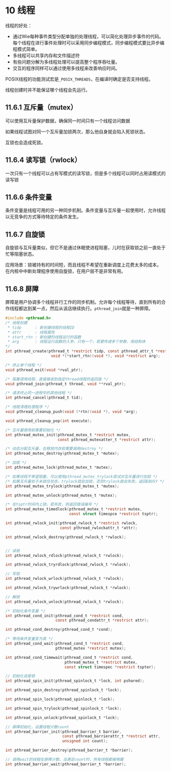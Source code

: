 # 10 线程
线程的好处：
- 通过Wie每种事件类型分配单独的处理线程，可以简化处理异步事件的代码。每个线程在进行事件处理时可以采用同步编程模式，同步编程模式要比异步编程模式简单。
- 多线程可以共享内存和文件描述符
- 有些问题分解为多线程处理可以提高整个程序吞吐量。
- 交互的程序同样可以通过使用多线程来改善响应时间。

POSIX线程的功能测试宏是`_POSIX_THREADS`，在编译时确定是否支持线程。

线程创建时并不能保证哪个线程会先运行。

## 11.6.1 互斥量（mutex）
可以使用互斥量保护数据，确保同一时间只有一个线程访问数据

如果线程试图对同一个互斥量加锁两次，那么他自身就会陷入死锁状态。

互锁也会造成死锁。

## 11.6.4 读写锁（rwlock）
一次只有一个线程可以占有写模式的读写锁，但是多个线程可以同时占用读模式的读写锁

## 11.6.6 条件变量
条件变量是线程可用的另一种同步机制。条件变量与互斥量一起使用时，允许线程以无竞争的方式等待特定的条件发生。

## 11.6.7 自旋锁
自旋锁与互斥量类似，但它不是通过休眠使进程阻塞，儿时在获取锁之前一直处于忙等阻塞状态。

应用场景：锁被持有的时间短，而且线程不希望在重新调度上花费太多的成本。
在内核中中断处理程序使用自旋锁，在用户层不是非常有用。

## 11.6.8 屏障
屏障是用户协调多个线程并行工作的同步机制。允许每个线程等待，直到所有的合作线程都达到某一点，然后从该店继续执行。`pthread_join`就是一种屏障。


```c
#include <pthread.h>
/* 线程创建
 * tidp      : 新创建线程的线程ID
 * attr      : 线程属性
 * start_rtn : 新创建的线程运行的函数
 * arg       : 线程运行函数的入参，只有一个，若要传递多个参数，用结构体
*/
int pthread_create(pthread_t *restrict tidp, const pthread_attr_t *restrict attr,
                    void *(*start_rtn)(void *), void *restrict arg);

/* 终止单个线程 */
void pthread_exit(void *rval_ptr);

/* 阻塞调用线程，直接接收到指定thread线程的返回值 */
void pthread_join(pthread_t thread, void **rval_ptr);

/* 请求终止同一进程中的其他线程 */
int pthread_cancel(pthread_t tid);

/* 线程清理处理程序 */
void pthread_cleanup_push(void (*rtn)(void *), void *arg);

void pthread_cleanup_pop(int execute);

/* 互斥量使用前需要初始化 */
int pthread_mutex_init(pthread_mutex_t *restrict mutex,
                       const pthread_mutexatter_t *restrict attr);

/* 动态分配互斥量，在释放内存前需要调用destroy */
int pthread_mutex_destroy(pthread_mutex_t *mutex);       

/* 加锁 */
int pthread_mutex_lock(pthread_mutex_t *mutex);

/* 如果线程不希望阻塞，可以使用pthread_mutex_trylock尝试对互斥量进行加锁 */
/* 如果互斥量处于未锁住状态，trylock就会加锁，否则trylock就会失败，返回EBUSY */
int pthread_mutex_trylock(pthread_mutex_t *mutex);

int pthread_mutex_unlock(pthread_mutex_t *mutex);

/* 在tsptr时间内上锁，若失败，则返回错误编号 */
int pthread_mutex_timedlock(pthread_mutex_t *restrict mutex,
                            const struct timespce *restrict tsptr);

int pthread_rwlock_init(pthread_rwlock_t *restrict rwlock,          
                        const pthread_rwlockattr_t *attr);

int pthread_rwlock_destroy(pthread_rwlock_t *rwlock);


// 读锁
int pthread_rwlock_rdlock(pthread_rwlock_t *rwlock);

int pthread_rwlock_tryrdlock(pthread_rwlock_t *rwlock);

// 写锁
int pthread_rwlock_wrlock(pthread_rwlock_t *rwlock);

int pthread_rwlock_trywrlock(pthread_rwlock_t *rwlock);

// 解锁
int pthread_rwlock_unlock(pthread_rwlock_t *rwlock);

/* 初始化条件变量 */
int pthread_cond_init(pthread_cond_t *restrict cond,
                      const pthread_condattr_t *restrict attr);

int pthread_cond_destroy(pthread_cond_t *cond);     

/* 等待条件变量变为真 */
int pthread_cond_wait(pthread_cond_t *restrict cond,
                      pthread_mutex *restrict mutex);

int pthread_cond_timewait(pthread_cond_t *restrict cond,
                          pthread_mutex_t *restrict mutex,
                          const struct timespec *restrict tspter);

// 初始化自旋锁
int pthread_spin_init(pthread_spinlock_t *lock, int pshared);

int pthread_spin_destroy(pthread_spinlock_t *lock);

int pthread_spin_lock(pthread_spinlock_t *lock);

int pthread_spin_trylock(pthread_spinlock_t *lock);

int pthread_spin_unlock(pthread_spinlock_t *lock);

// 屏障初始化，设置线程计数count
int pthread_barrier_init(pthread_barrier_t barrier, 
                         const pthread_barrierattr_t *restrict attr,
                         unsigned int count);

int pthread_barrier_destroy(pthread_barrier_t *barrier);

// 调用wait的线程在屏障计数，当满足count时，所有线程都被唤醒
int pthread_barrier_wait(pthread_barrier_t *barrier);
```
